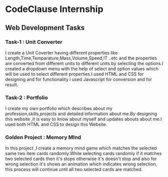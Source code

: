 # CodeClause Internship

## Web Development Tasks
### Task-1 : Unit Converter
I create a Unit Coverter having different properties like Length,Time,Temparature,Mass,Volume,Speed,IT ..etc and the properties are converted from
different units to different units by selecting the options.I created a dropdown menu with the help of select and option values which will be used to select different properties.I used HTML and CSS for designing and for functionality i used Javascript for conversion and for result.

### Task-2 : Portfolio
I create my own portfolio which describes about my profession,skills,projects and detailed information about me.By designing this website ,it is easy to know about myself and updates abouts about me.I used both HTML and CSS to design this Website.

### Golden Project : Memory MInd
 In this project ,I create a memory mind game which matches the  selected same two item cards randomly.While selecting cards randomly if it matches two selected cards then it's stops otherwise it's doesn't stop and also for wrong selection it's shows an animation which indicates wrong selection, this process will continue until all two selected cards are matched.
